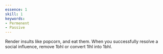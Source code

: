 ```yaml
---
essence: 1
skill: 1
keywords:
- Permenent
- Passive
---
```


Render insults like popcorn, and eat them. When you successfully resolve a social influence, remove 1bhl or convert 1lhl into 1bhl.

